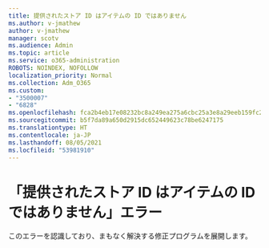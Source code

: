 ```yaml
---
title: 提供されたストア ID はアイテムの ID ではありません
ms.author: v-jmathew
author: v-jmathew
manager: scotv
ms.audience: Admin
ms.topic: article
ms.service: o365-administration
ROBOTS: NOINDEX, NOFOLLOW
localization_priority: Normal
ms.collection: Adm_O365
ms.custom:
- "3500007"
- "6828"
ms.openlocfilehash: fca2b4eb17e08232bc8a249ea275a6cbc25a3e8a29eeb159fc25f623d4f24390
ms.sourcegitcommit: b5f7da89a650d2915dc652449623c78be6247175
ms.translationtype: HT
ms.contentlocale: ja-JP
ms.lasthandoff: 08/05/2021
ms.locfileid: "53981910"
---
```

# <a name="the-store-id-provided-isnt-an-id-of-an-item-error"></a>「提供されたストア ID はアイテムの ID ではありません」エラー

このエラーを認識しており、まもなく解決する修正プログラムを展開します。
